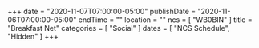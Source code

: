 +++
date = "2020-11-07T07:00:00-05:00"
publishDate = "2020-11-06T07:00:00-05:00"
endTime = ""
location = ""
ncs = [ "WB0BIN" ]
title = "Breakfast Net"
categories = [ "Social" ]
dates = [ "NCS Schedule", "Hidden" ]
+++
